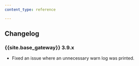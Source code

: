 ```yaml
---
content_type: reference

---
```


## Changelog

### {{site.base_gateway}} 3.9.x
  * Fixed an issue where an unnecessary warn log was printed.
